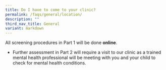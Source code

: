 ```yaml
---
title: Do I have to come to your clinic?
permalink: /faqs/general/location/
description: ""
third_nav_title: General
variant: markdown
---
```

All screening procedures in Part 1 will be done **online**.

* Further assessment in Part 2 will require a visit to our clinic as a trained mental health professional will be meeting with you and your child to check for mental health conditions.